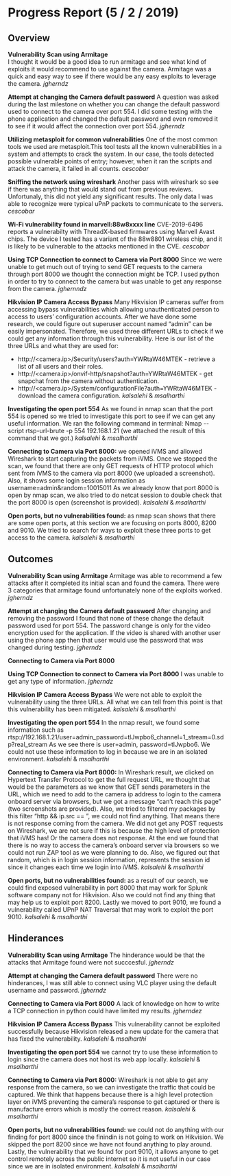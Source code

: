 # Progress Report (5 / 2 / 2019)
## Overview
**Vulnerability Scan using Armitage**  
I thought it would be a good idea to run armitage and see what kind of exploits it would recommend to use against the camera. Armitage was a quick and easy way to see if there would be any easy exploits to leverage the camera. _jgherndz_


**Attempt at changing the Camera default password**
A question was asked during the last milestone on whether you can change the default password used to connect to the camera over port 554. I did some testing with the phone application and changed the default password and even removed it to see if it would affect the connection over port 554. _jgherndz_

**Utilizing metasploit for common vulnerabilities**
One of the most common tools we used are metasploit.This tool tests all the known vulnerabilities in a system and attempts to crack the system. In our case, the tools detected possible vulnerable points of entry; however, when it ran the scripts and attack the camera, it failed in all counts. _cescobar_

**Sniffing the network using wireshark** Another pass with wireshark so see if there was anything that would stand out from previous reviews. Unfortunaly, this did not yield any significant results. The only data I was able to recognize were typical uPnP packets to communicate to the servers. _cescobar_

**Wi-Fi vulnerability found in marvell:88w8xxxx line** CVE-2019-6496 reports a vulnerabilty with ThreadX-based firmwares using Marvell Avast chips. The device I tested has a variant of the 88w8801 wireless chip, and it is likely to be vulnerable to the attacks mentioned in the CVE. _cescobar_


**Using TCP Connection to connect to Camera via Port 8000**
Since we were unable to get much out of trying to send GET requests to the camera through port 8000 we thought the connection might be TCP. I used python in order to try to connect to the camera but was unable to get any response from the camera. _jghernndz_

**Hikvision IP Camera Access Bypass**
Many Hikvision IP cameras suffer from accessing bypass vulnerabilities which allowing unauthenticated person to access to users’ configuration accounts. After we have done some research, we could figure out superuser account named “admin” can be easily impersonated. Therefore, we used three different URLs to check if we could get any information through this vulnerability. Here is our list of the three URLs and what they are used for:
*  http://<camera.ip>/Security/users?auth=YWRtaW46MTEK - retrieve a list of all users and their roles.
*  http://<camera.ip>/onvif-http/snapshot?auth=YWRtaW46MTEK - get snapchat from the camera without authentication.
*  http://<camera.ip>/System/configurationFile?auth=YWRtaW46MTEK - download the camera configuration. _kalsalehi_ & _msalharthi_

**Investigating the open port 554**
As we found in nmap scan that the port 554 is opened so we tried to investigate this port to see if we can get any useful information. We ran the following command in terminal: Nmap --script rtsp-url-brute -p 554 192.168.1.21 (we attached the result of this command that we got.) _kalsalehi_ & _msalharthi_

**Connecting to Camera via Port 8000:**
we opened iVMS and allowed Wireshark to start capturing the packets from iVMS. Once we stopped the scan, we found that there are only GET requests of HTTP protocol which sent from iVMS to the camera via port 8000 (we uploaded a screenshot). Also, it shows some login session information as username=admin&random=10015011
As we already know that port 8000 is open by nmap scan, we also tried to do netcat session to double check that the port 8000 is open (screenshot is provided). _kalsalehi_ & _msalharthi_

**Open ports, but no vulnerabilities found:**
as nmap scan shows that there are some open ports, at this section we are focusing on ports 8000, 8200 and 9010. We tried to search for ways to exploit these three ports to get access to the camera. _kalsalehi_ & _msalharthi_


## Outcomes
**Vulnerability Scan using Armitage**
Armitage was able to recommend a few attacks after it completed its initial scan and found the camera. There were 3 categories that armitage found unfortunately none of the exploits worked. _jgherndz_

**Attempt at changing the Camera default password**
After changing and removing the password I found that none of these change the default password used for port 554. The password change is only for the video encryption used for the application. If the video is shared with another user using the phone app then that user would use the password that was changed during testing. _jgherndz_

**Connecting to Camera via Port 8000**



**Using TCP Connection to connect to Camera via Port 8000**
I was unable to get any type of information. _jgherndz_

**Hikvision IP Camera Access Bypass**
We were not able to exploit the vulnerability using the three URLs. All what we can tell from this point is that this vulnerability has been mitigated. _kalsalehi_ & _msalharthi_

**Investigating the open port 554**
In the nmap result, we found some information such as rtsp://192.168.1.21/user=admin_password=tlJwpbo6_channel=1_stream=0.sdp?real_stream As we see there is user=admin, password=tlJwpbo6. We could not use these information to log in because we are in an isolated environment. _kalsalehi_ & _msalharthi_

****Connecting to Camera via Port 8000**:**
In Wireshark result, we clicked on Hypertext Transfer Protocol to get the full request URL, we thought that would be the parameters as we know that GET sends parameters in the URL, which we need to add to the camera ip address to login to the camera onboard server via browsers, but we got a message “can’t reach this page” (two screenshots are provided). Also, we tried to filtered my packages by this filter “http && ip.src == <the camera ip address>”, we could not find anything. That means there is not response coming from the camera. We did not get any POST requests on Wireshark, we are not sure if this is because the high level of protection that iVMS has! Or the camera does not response. At the end we found that there is no way to access the camera’s onboard server via browsers so we could not run ZAP tool as we were planning to do. Also, we figured out that random, which is in login session information,  represents the session id since it changes each time we login into iVMS. _kalsalehi_ & _msalharthi_
  
**Open ports, but no vulnerabilities found:** 
as a result of our search, we could find exposed vulnerability in port 8000 that may work for Splunk software company not for Hikvision. Also we could not find any thing that may help us to exploit port 8200. Lastly we moved to port 9010, we found a vulnerability called UPnP NAT Traversal that may work to exploit the port 9010. _kalsalehi_ & _msalharthi_ 

## Hinderances
**Vulnerability Scan using Armitage**
The hinderance would be that the attacks that Armitage found were not succcesful. _jgherndz_
  
**Attempt at changing the Camera default password**
There were no hinderances, I was still able to connect using VLC player using the default username and password. _jgherndz_

**Connecting to Camera via Port 8000**
A lack of knowledge on how to write a TCP connection in python could have limited my results. _jgherndez_

**Hikvision IP Camera Access Bypass**
This vulnerability cannot be exploited successfully because Hikvision released a new update for the camera that has fixed the vulnerability.   _kalsalehi_ & _msalharthi_

**Investigating the open port 554**
we cannot try to use these information to login since the camera does not host its web app locally.  _kalsalehi_ & _msalharthi_

**Connecting to Camera via Port 8000:**
Wireshark is not able to get any response from the camera, so we can investigate the traffic that could be captured. We think that happens because there is a high level protection layer on iVMS preventing the camera’s response to get captured or there is manufacture errors which is mostly the correct reason. _kalsalehi_ & _msalharthi_

**Open ports, but no vulnerabilities found:** 
we could not do anything with our finding for port 8000 since the finindin is not going to work on Hikvision. We skipped the port 8200 since we have not found anything to play around. Lastly, the vulnerability that we found for port 9010, it allows anyone to get control remotely across the public internet so it is not useful in our case since we are in isolated environment. _kalsalehi_ & _msalharthi_ 
